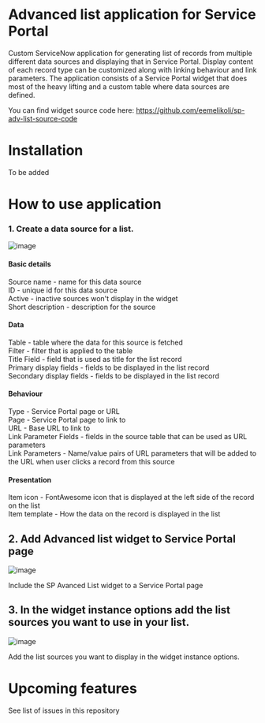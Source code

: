 # Advanced list application for Service Portal
Custom ServiceNow application for generating list of records from multiple different data sources and displaying that in Service Portal. Display content of each record type can be customized along with linking behaviour and link parameters. The application consists of a Service Portal widget that does most of the heavy lifting and a custom table where data sources are defined.  

You can find widget source code here: https://github.com/eemelikoli/sp-adv-list-source-code

# Installation
To be added

# How to use application

### 1. Create a data source for a list.
![image](https://user-images.githubusercontent.com/34348034/93457590-dac99800-f8e7-11ea-889f-657bad25bf0a.png)

#### Basic details
Source name - name for this data source  
ID - unique id for this data source  
Active - inactive sources won't display in the widget  
Short description - description for the source  

#### Data
Table - table where the data for this source is fetched  
Filter - filter that is applied to the table  
Title Field - field that is used as title for the list record  
Primary display fields - fields to be displayed in the list record  
Secondary display fields - fields to be displayed in the list record  

#### Behaviour
Type - Service Portal page or URL  
Page - Service Portal page to link to  
URL - Base URL to link to  
Link Parameter Fields - fields in the source table that can be used as URL parameters  
Link Parameters - Name/value pairs of URL parameters that will be added to the URL when user clicks a record from this source  

#### Presentation
Item icon - FontAwesome icon that is displayed at the left side of the record on the list  
Item template - How the data on the record is displayed in the list      
    
## 2. Add Advanced list widget to Service Portal page
![image](https://user-images.githubusercontent.com/34348034/93462700-65fa5c00-f8ef-11ea-8761-f69689fdac86.png)

Include the SP Avanced List widget to a Service Portal page  

## 3. In the widget instance options add the list sources you want to use in your list.  
![image](https://user-images.githubusercontent.com/34348034/93463277-3566f200-f8f0-11ea-8b19-e829788b2cbc.png)

Add the list sources you want to display in the widget instance options.

# Upcoming features
See list of issues in this repository
